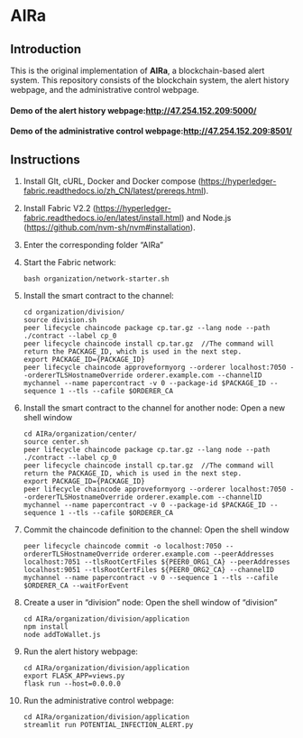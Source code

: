 # AIRa

## Introduction
This is the original implementation of __AIRa__, a blockchain-based alert system.
This repository consists of the blockchain system, the alert history webpage, and the administrative control webpage.

#### Demo of the alert history webpage:http://47.254.152.209:5000/

#### Demo of the administrative control webpage:http://47.254.152.209:8501/




## Instructions

1.	Install GIt, cURL, Docker and Docker compose (https://hyperledger-fabric.readthedocs.io/zh_CN/latest/prereqs.html).
2.	Install Fabric V2.2 (https://hyperledger-fabric.readthedocs.io/en/latest/install.html) and Node.js (https://github.com/nvm-sh/nvm#installation).
3.	Enter the corresponding folder “AIRa”
4.	Start the Fabric network:
	```setup
	bash organization/network-starter.sh
	```
5.	Install the smart contract to the channel:
	```setup
	cd organization/division/
	source division.sh
	peer lifecycle chaincode package cp.tar.gz --lang node --path ./contract --label cp_0
	peer lifecycle chaincode install cp.tar.gz  //The command will return the PACKAGE_ID, which is used in the next step.
	export PACKAGE_ID={PACKAGE_ID}	
	peer lifecycle chaincode approveformyorg --orderer localhost:7050 --ordererTLSHostnameOverride orderer.example.com --channelID mychannel --name papercontract -v 0 --package-id $PACKAGE_ID --sequence 1 --tls --cafile $ORDERER_CA
	```
6.	Install the smart contract to the channel for another node:
	Open a new shell window
	```setup
	cd AIRa/organization/center/
	source center.sh 
	peer lifecycle chaincode package cp.tar.gz --lang node --path ./contract --label cp_0
	peer lifecycle chaincode install cp.tar.gz  //The command will return the PACKAGE_ID, which is used in the next step.
	export PACKAGE_ID={PACKAGE_ID}	
	peer lifecycle chaincode approveformyorg --orderer localhost:7050 --ordererTLSHostnameOverride orderer.example.com --channelID mychannel --name papercontract -v 0 --package-id $PACKAGE_ID --sequence 1 --tls --cafile $ORDERER_CA
	```
7.	Commit the chaincode definition to the channel:
	Open the shell window
	```setup
	peer lifecycle chaincode commit -o localhost:7050 --ordererTLSHostnameOverride orderer.example.com --peerAddresses localhost:7051 --tlsRootCertFiles ${PEER0_ORG1_CA} --peerAddresses localhost:9051 --tlsRootCertFiles ${PEER0_ORG2_CA} --channelID mychannel --name papercontract -v 0 --sequence 1 --tls --cafile $ORDERER_CA --waitForEvent
	```

8.	Create a user in “division” node:
	Open the shell window of “division”
	```setup
	cd AIRa/organization/division/application
	npm install
	node addToWallet.js
	```

9.	Run the alert history webpage:
	```setup
	cd AIRa/organization/division/application
	export FLASK_APP=views.py
	flask run --host=0.0.0.0
	```
10.	Run the administrative control webpage:
	```setup
	cd AIRa/organization/division/application
	streamlit run POTENTIAL_INFECTION_ALERT.py
	```
